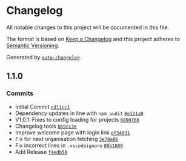# Changelog

All notable changes to this project will be documented in this file.

The format is based on [Keep a Changelog](https://keepachangelog.com/en/1.0.0/)
and this project adheres to [Semantic Versioning](https://semver.org/spec/v2.0.0.html).

Generated by [`auto-changelog`](https://github.com/CookPete/auto-changelog).

## 1.1.0

### Commits

- Initial Commit [`cd11cc1`](https://github.com/SIMBAChain/simbachain-vscode-extension/commit/cd11cc15e0f425d5415cfd19bf237540b220c50b)
- Dependency updates in line with `npm audit` [`8e121a9`](https://github.com/SIMBAChain/simbachain-vscode-extension/commit/8e121a9fb7fb28d341208ea8c37cf648aebb5c5c)
- V1.0.1: Fixes to config loading for projects [`6890766`](https://github.com/SIMBAChain/simbachain-vscode-extension/commit/6890766f602068a99a0d7bd3239f5912ba151c9e)
- Changelog tools [`869cc3e`](https://github.com/SIMBAChain/simbachain-vscode-extension/commit/869cc3e9f80edce2ae3ee876aa05342ba1113425)
- Improve welcome page with login link [`ef54031`](https://github.com/SIMBAChain/simbachain-vscode-extension/commit/ef54031f03f5d070272a23eb586b9926d3da837b)
- Fix for next organisation fetching [`3e78e06`](https://github.com/SIMBAChain/simbachain-vscode-extension/commit/3e78e067e0b881e9b320f9ee310db8231ff6cdda)
- Fix incorrect lines in `.vscodeignore` [`08b1880`](https://github.com/SIMBAChain/simbachain-vscode-extension/commit/08b1880d057e50a44ff0aa78b018d74ee8b0638b)
- Add Release [`f4edb58`](https://github.com/SIMBAChain/simbachain-vscode-extension/commit/f4edb585e453fa5a26b8d79e05fd73d2e0cc2803)

